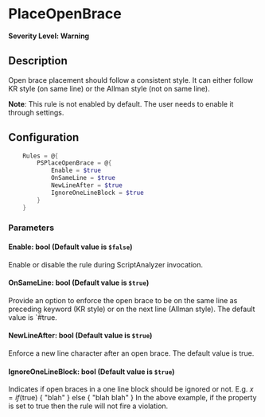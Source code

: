 ﻿# PlaceOpenBrace
**Severity Level: Warning**

## Description
Open brace placement should follow a consistent style. It can either follow KR style (on same line) or the Allman style (not on same line).

**Note**: This rule is not enabled by default. The user needs to enable it through settings.

## Configuration
```powershell
    Rules = @{
        PSPlaceOpenBrace = @{
            Enable = $true
            OnSameLine = $true
            NewLineAfter = $true
            IgnoreOneLineBlock = $true
        }
    }
```

### Parameters

#### Enable: bool (Default value is `$false`)
Enable or disable the rule during ScriptAnalyzer invocation.

#### OnSameLine: bool (Default value is `$true`)
Provide an option to enforce the open brace to be on the same line as preceding keyword (KR style) or on the next line (Allman style). The default value is `#true.

#### NewLineAfter: bool (Default value is `$true`)
Enforce a new line character after an open brace. The default value is true.

#### IgnoreOneLineBlock: bool (Default value is `$true`)
Indicates if open braces in a one line block should be ignored or not.
E.g. $x = if ($true) { "blah" } else { "blah blah" }
In the above example, if the property is set to true then the rule will not fire a violation.